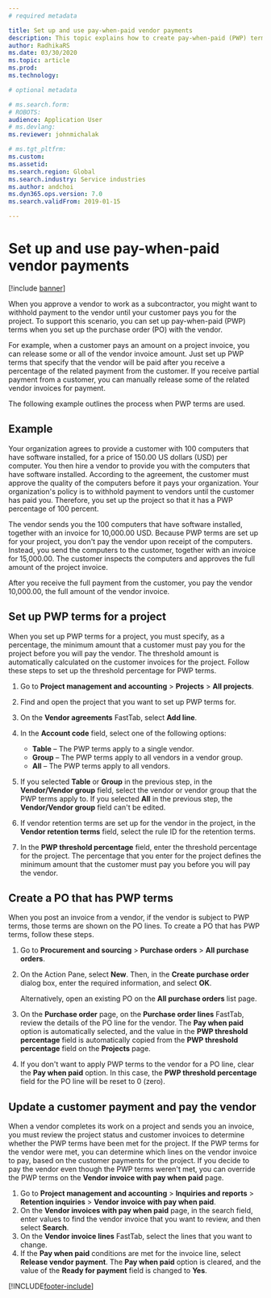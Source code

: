 ```yaml
---
# required metadata

title: Set up and use pay-when-paid vendor payments
description: This topic explains how to create pay-when-paid (PWP) terms so that you can release partial vendor payments, based on customer payments. 
author: RadhikaRS
ms.date: 03/30/2020
ms.topic: article
ms.prod: 
ms.technology: 

# optional metadata

# ms.search.form: 
# ROBOTS: 
audience: Application User
# ms.devlang: 
ms.reviewer: johnmichalak

# ms.tgt_pltfrm: 
ms.custom: 
ms.assetid: 
ms.search.region: Global
ms.search.industry: Service industries
ms.author: andchoi
ms.dyn365.ops.version: 7.0
ms.search.validFrom: 2019-01-15

---
```


# Set up and use pay-when-paid vendor payments

[!include [banner](../includes/banner.md)]

When you approve a vendor to work as a subcontractor, you might want to withhold payment to the vendor until your customer pays you for the project. To support this scenario, you can set up pay-when-paid (PWP) terms when you set up the purchase order (PO) with the vendor.

For example, when a customer pays an amount on a project invoice, you can release some or all of the vendor invoice amount. Just set up PWP terms that specify that the vendor will be paid after you receive a percentage of the related payment from the customer. If you receive partial payment from a customer, you can manually release some of the related vendor invoices for payment.

The following example outlines the process when PWP terms are used.

## Example

Your organization agrees to provide a customer with 100 computers that have software installed, for a price of 150.00 US dollars (USD) per computer. You then hire a vendor to provide you with the computers that have software installed. According to the agreement, the customer must approve the quality of the computers before it pays your organization. Your organization's policy is to withhold payment to vendors until the customer has paid you. Therefore, you set up the project so that it has a PWP percentage of 100 percent.

The vendor sends you the 100 computers that have software installed, together with an invoice for 10,000.00 USD. Because PWP terms are set up for your project, you don't pay the vendor upon receipt of the computers. Instead, you send the computers to the customer, together with an invoice for 15,000.00. The customer inspects the computers and approves the full amount of the project invoice.

After you receive the full payment from the customer, you pay the vendor 10,000.00, the full amount of the vendor invoice.

## Set up PWP terms for a project

When you set up PWP terms for a project, you must specify, as a percentage, the minimum amount that a customer must pay you for the project before you will pay the vendor. The threshold amount is automatically calculated on the customer invoices for the project. Follow these steps to set up the threshold percentage for PWP terms.

1. Go to **Project management and accounting** \> **Projects** \> **All projects**.
2. Find and open the project that you want to set up PWP terms for.
3. On the **Vendor agreements** FastTab, select **Add line**.
3. In the **Account code** field, select one of the following options:

    - **Table** – The PWP terms apply to a single vendor.
    - **Group** – The PWP terms apply to all vendors in a vendor group.
    - **All** – The PWP terms apply to all vendors.

4. If you selected **Table** or **Group** in the previous step, in the **Vendor/Vendor group** field, select the vendor or vendor group that the PWP terms apply to. If you selected **All** in the previous step, the **Vendor/Vendor group** field can't be edited.
5. If vendor retention terms are set up for the vendor in the project, in the **Vendor retention terms** field, select the rule ID for the retention terms.
6. In the **PWP threshold percentage** field, enter the threshold percentage for the project. The percentage that you enter for the project defines the minimum amount that the customer must pay you before you will pay the vendor.

## Create a PO that has PWP terms

When you post an invoice from a vendor, if the vendor is subject to PWP terms, those terms are shown on the PO lines. To create a PO that has PWP terms, follow these steps.

1. Go to **Procurement and sourcing** \> **Purchase orders** \> **All purchase orders**.
2. On the Action Pane, select **New**. Then, in the **Create purchase order** dialog box, enter the required information, and select **OK**.

    Alternatively, open an existing PO on the **All purchase orders** list page.

4. On the **Purchase order** page, on the **Purchase order lines** FastTab, review the details of the PO line for the vendor. The **Pay when paid** option is automatically selected, and the value in the **PWP threshold percentage** field is automatically copied from the **PWP threshold percentage** field on the **Projects** page.
6. If you don't want to apply PWP terms to the vendor for a PO line, clear the **Pay when paid** option. In this case, the **PWP threshold percentage** field for the PO line will be reset to 0 (zero).

## Update a customer payment and pay the vendor

When a vendor completes its work on a project and sends you an invoice, you must review the project status and customer invoices to determine whether the PWP terms have been met for the project. If the PWP terms for the vendor were met, you can determine which lines on the vendor invoice to pay, based on the customer payments for the project. If you decide to pay the vendor even though the PWP terms weren't met, you can override the PWP terms on the **Vendor invoice with pay when paid** page.

1. Go to **Project management and accounting** \> **Inquiries and reports** \> **Retention inquiries** \> **Vendor invoice with pay when paid**.
2. On the **Vendor invoices with pay when paid** page, in the search field, enter values to find the vendor invoice that you want to review, and then select **Search**.
3. On the **Vendor invoice lines** FastTab, select the lines that you want to change.
4. If the **Pay when paid** conditions are met for the invoice line, select **Release vendor payment**. The **Pay when paid** option is cleared, and the value of the **Ready for payment** field is changed to **Yes**.


[!INCLUDE[footer-include](../includes/footer-banner.md)]